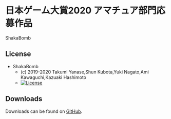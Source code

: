 # 日本ゲーム大賞2020 アマチュア部門応募作品
ShakaBomb

## License

* ShakaBomb
  - (c) 2019-2020 Takumi Yanase,Shun Kubota,Yuki Nagato,Ami Kawaguchi,Kazuaki Hashimoto
  - [![License](https://img.shields.io/badge/license-MIT-blue.svg?style=flat)](https://opensource.org/licenses/mit-license.php)

## Downloads

Downloads can be found on [GitHub](https://github.com/Trident-CESA2020/CESA2020-ShakaBomb/releases).  
